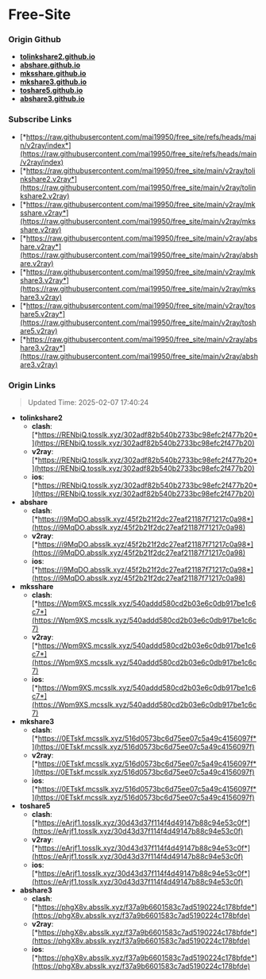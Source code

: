 # Free-Site

### Origin Github

- [**tolinkshare2.github.io**](https://github.com/tolinkshare2/tolinkshare2.github.io)
- [**abshare.github.io**](https://github.com/abshare/abshare.github.io)
- [**mksshare.github.io**](https://github.com/mksshare/mksshare.github.io)
- [**mkshare3.github.io**](https://github.com/mkshare3/mkshare3.github.io)
- [**toshare5.github.io**](https://github.com/toshare5/toshare5.github.io)
- [**abshare3.github.io**](https://github.com/abshare3/abshare3.github.io)

### Subscribe Links

- [*https://raw.githubusercontent.com/mai19950/free_site/refs/heads/main/v2ray/index*](https://raw.githubusercontent.com/mai19950/free_site/refs/heads/main/v2ray/index)
- [*https://raw.githubusercontent.com/mai19950/free_site/main/v2ray/tolinkshare2.v2ray*](https://raw.githubusercontent.com/mai19950/free_site/main/v2ray/tolinkshare2.v2ray)
- [*https://raw.githubusercontent.com/mai19950/free_site/main/v2ray/mksshare.v2ray*](https://raw.githubusercontent.com/mai19950/free_site/main/v2ray/mksshare.v2ray)
- [*https://raw.githubusercontent.com/mai19950/free_site/main/v2ray/abshare.v2ray*](https://raw.githubusercontent.com/mai19950/free_site/main/v2ray/abshare.v2ray)
- [*https://raw.githubusercontent.com/mai19950/free_site/main/v2ray/mkshare3.v2ray*](https://raw.githubusercontent.com/mai19950/free_site/main/v2ray/mkshare3.v2ray)
- [*https://raw.githubusercontent.com/mai19950/free_site/main/v2ray/toshare5.v2ray*](https://raw.githubusercontent.com/mai19950/free_site/main/v2ray/toshare5.v2ray)
- [*https://raw.githubusercontent.com/mai19950/free_site/main/v2ray/abshare3.v2ray*](https://raw.githubusercontent.com/mai19950/free_site/main/v2ray/abshare3.v2ray)

### Origin Links

> Updated Time: 2025-02-07 17:40:24

- **tolinkshare2**
  - **clash**: [*https://RENbiQ.tosslk.xyz/302adf82b540b2733bc98efc2f477b20*](https://RENbiQ.tosslk.xyz/302adf82b540b2733bc98efc2f477b20)
  - **v2ray**: [*https://RENbiQ.tosslk.xyz/302adf82b540b2733bc98efc2f477b20*](https://RENbiQ.tosslk.xyz/302adf82b540b2733bc98efc2f477b20)
  - **ios**: [*https://RENbiQ.tosslk.xyz/302adf82b540b2733bc98efc2f477b20*](https://RENbiQ.tosslk.xyz/302adf82b540b2733bc98efc2f477b20)
- **abshare**
  - **clash**: [*https://i9MqDO.absslk.xyz/45f2b21f2dc27eaf21187f71217c0a98*](https://i9MqDO.absslk.xyz/45f2b21f2dc27eaf21187f71217c0a98)
  - **v2ray**: [*https://i9MqDO.absslk.xyz/45f2b21f2dc27eaf21187f71217c0a98*](https://i9MqDO.absslk.xyz/45f2b21f2dc27eaf21187f71217c0a98)
  - **ios**: [*https://i9MqDO.absslk.xyz/45f2b21f2dc27eaf21187f71217c0a98*](https://i9MqDO.absslk.xyz/45f2b21f2dc27eaf21187f71217c0a98)
- **mksshare**
  - **clash**: [*https://Wpm9XS.mcsslk.xyz/540addd580cd2b03e6c0db917be1c6c7*](https://Wpm9XS.mcsslk.xyz/540addd580cd2b03e6c0db917be1c6c7)
  - **v2ray**: [*https://Wpm9XS.mcsslk.xyz/540addd580cd2b03e6c0db917be1c6c7*](https://Wpm9XS.mcsslk.xyz/540addd580cd2b03e6c0db917be1c6c7)
  - **ios**: [*https://Wpm9XS.mcsslk.xyz/540addd580cd2b03e6c0db917be1c6c7*](https://Wpm9XS.mcsslk.xyz/540addd580cd2b03e6c0db917be1c6c7)
- **mkshare3**
  - **clash**: [*https://0ETskf.mcsslk.xyz/516d0573bc6d75ee07c5a49c4156097f*](https://0ETskf.mcsslk.xyz/516d0573bc6d75ee07c5a49c4156097f)
  - **v2ray**: [*https://0ETskf.mcsslk.xyz/516d0573bc6d75ee07c5a49c4156097f*](https://0ETskf.mcsslk.xyz/516d0573bc6d75ee07c5a49c4156097f)
  - **ios**: [*https://0ETskf.mcsslk.xyz/516d0573bc6d75ee07c5a49c4156097f*](https://0ETskf.mcsslk.xyz/516d0573bc6d75ee07c5a49c4156097f)
- **toshare5**
  - **clash**: [*https://eArjf1.tosslk.xyz/30d43d37f114f4d49147b88c94e53c0f*](https://eArjf1.tosslk.xyz/30d43d37f114f4d49147b88c94e53c0f)
  - **v2ray**: [*https://eArjf1.tosslk.xyz/30d43d37f114f4d49147b88c94e53c0f*](https://eArjf1.tosslk.xyz/30d43d37f114f4d49147b88c94e53c0f)
  - **ios**: [*https://eArjf1.tosslk.xyz/30d43d37f114f4d49147b88c94e53c0f*](https://eArjf1.tosslk.xyz/30d43d37f114f4d49147b88c94e53c0f)
- **abshare3**
  - **clash**: [*https://phgX8v.absslk.xyz/f37a9b6601583c7ad5190224c178bfde*](https://phgX8v.absslk.xyz/f37a9b6601583c7ad5190224c178bfde)
  - **v2ray**: [*https://phgX8v.absslk.xyz/f37a9b6601583c7ad5190224c178bfde*](https://phgX8v.absslk.xyz/f37a9b6601583c7ad5190224c178bfde)
  - **ios**: [*https://phgX8v.absslk.xyz/f37a9b6601583c7ad5190224c178bfde*](https://phgX8v.absslk.xyz/f37a9b6601583c7ad5190224c178bfde)
